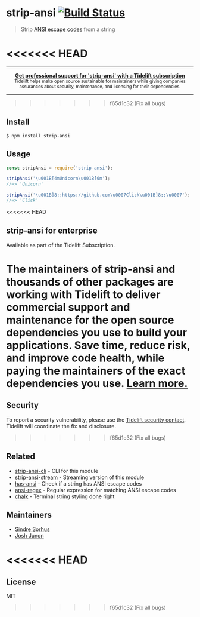 # strip-ansi [![Build Status](https://travis-ci.org/chalk/strip-ansi.svg?branch=master)](https://travis-ci.org/chalk/strip-ansi)

> Strip [ANSI escape codes](https://en.wikipedia.org/wiki/ANSI_escape_code) from a string

<<<<<<< HEAD
=======
---

<div align="center">
	<b>
		<a href="https://tidelift.com/subscription/pkg/npm-strip-ansi?utm_source=npm-strip-ansi&utm_medium=referral&utm_campaign=readme">Get professional support for 'strip-ansi' with a Tidelift subscription</a>
	</b>
	<br>
	<sub>
		Tidelift helps make open source sustainable for maintainers while giving companies<br>assurances about security, maintenance, and licensing for their dependencies.
	</sub>
</div>

---
>>>>>>> f65d1c32 (Fix all bugs)

## Install

```
$ npm install strip-ansi
```


## Usage

```js
const stripAnsi = require('strip-ansi');

stripAnsi('\u001B[4mUnicorn\u001B[0m');
//=> 'Unicorn'

stripAnsi('\u001B]8;;https://github.com\u0007Click\u001B]8;;\u0007');
//=> 'Click'
```


<<<<<<< HEAD
## strip-ansi for enterprise

Available as part of the Tidelift Subscription.

The maintainers of strip-ansi and thousands of other packages are working with Tidelift to deliver commercial support and maintenance for the open source dependencies you use to build your applications. Save time, reduce risk, and improve code health, while paying the maintainers of the exact dependencies you use. [Learn more.](https://tidelift.com/subscription/pkg/npm-strip-ansi?utm_source=npm-strip-ansi&utm_medium=referral&utm_campaign=enterprise&utm_term=repo)
=======
## Security

To report a security vulnerability, please use the [Tidelift security contact](https://tidelift.com/security). Tidelift will coordinate the fix and disclosure.
>>>>>>> f65d1c32 (Fix all bugs)


## Related

- [strip-ansi-cli](https://github.com/chalk/strip-ansi-cli) - CLI for this module
- [strip-ansi-stream](https://github.com/chalk/strip-ansi-stream) - Streaming version of this module
- [has-ansi](https://github.com/chalk/has-ansi) - Check if a string has ANSI escape codes
- [ansi-regex](https://github.com/chalk/ansi-regex) - Regular expression for matching ANSI escape codes
- [chalk](https://github.com/chalk/chalk) - Terminal string styling done right


## Maintainers

- [Sindre Sorhus](https://github.com/sindresorhus)
- [Josh Junon](https://github.com/qix-)

<<<<<<< HEAD
=======

## License

MIT
>>>>>>> f65d1c32 (Fix all bugs)
